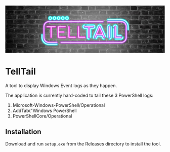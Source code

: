 ![TellTail](TellTail/Images/TellTail%20Brick%20Background.jpg)

# TellTail
A tool to display Windows Event logs as they happen.

The application is currently hard-coded to tail these 3 PowerShell logs:

1) Microsoft-Windows-PowerShell/Operational
2) AddTab("Windows PowerShell
3) PowerShellCore/Operational

## Installation

Download and run `setup.exe` from the Releases directory to install the tool.
